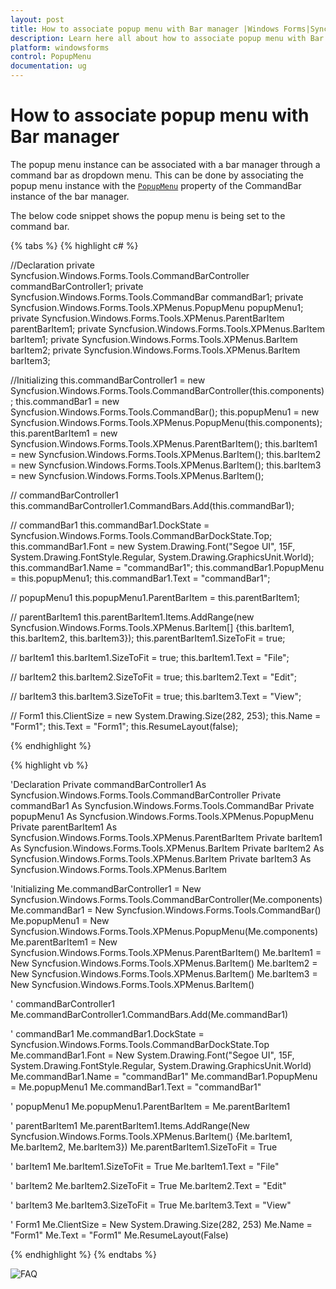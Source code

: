 ```yaml
---
layout: post
title: How to associate popup menu with Bar manager |Windows Forms|Syncfusion®
description: Learn here all about how to associate popup menu with Bar manager of Syncfusion® Windows Forms PopupMenu control and more.
platform: windowsforms
control: PopupMenu
documentation: ug
---
```


# How to associate popup menu with Bar manager

The popup menu instance can be associated with a bar manager through a command bar as dropdown menu. This can be done by associating the popup menu instance with the [`PopupMenu`](https://help.syncfusion.com/cr/windowsforms/Syncfusion.Windows.Forms.Tools.CommandBar.html#Syncfusion_Windows_Forms_Tools_CommandBar_PopupMenu) property of the CommandBar instance of the bar manager.

The below code snippet shows the popup menu is being set to the command bar.

{% tabs %}
{% highlight c# %}

//Declaration
private Syncfusion.Windows.Forms.Tools.CommandBarController commandBarController1;
private Syncfusion.Windows.Forms.Tools.CommandBar commandBar1;
private Syncfusion.Windows.Forms.Tools.XPMenus.PopupMenu popupMenu1;
private Syncfusion.Windows.Forms.Tools.XPMenus.ParentBarItem parentBarItem1;
private Syncfusion.Windows.Forms.Tools.XPMenus.BarItem barItem1;
private Syncfusion.Windows.Forms.Tools.XPMenus.BarItem barItem2;
private Syncfusion.Windows.Forms.Tools.XPMenus.BarItem barItem3;

//Initializing
this.commandBarController1 = new Syncfusion.Windows.Forms.Tools.CommandBarController(this.components);
this.commandBar1 = new Syncfusion.Windows.Forms.Tools.CommandBar();
this.popupMenu1 = new Syncfusion.Windows.Forms.Tools.XPMenus.PopupMenu(this.components);
this.parentBarItem1 = new Syncfusion.Windows.Forms.Tools.XPMenus.ParentBarItem();
this.barItem1 = new Syncfusion.Windows.Forms.Tools.XPMenus.BarItem();
this.barItem2 = new Syncfusion.Windows.Forms.Tools.XPMenus.BarItem();
this.barItem3 = new Syncfusion.Windows.Forms.Tools.XPMenus.BarItem();

// commandBarController1
this.commandBarController1.CommandBars.Add(this.commandBar1);
            
// commandBar1
this.commandBar1.DockState = Syncfusion.Windows.Forms.Tools.CommandBarDockState.Top;
this.commandBar1.Font = new System.Drawing.Font("Segoe UI", 15F, System.Drawing.FontStyle.Regular, System.Drawing.GraphicsUnit.World);
this.commandBar1.Name = "commandBar1";
this.commandBar1.PopupMenu = this.popupMenu1;
this.commandBar1.Text = "commandBar1";
        
// popupMenu1
this.popupMenu1.ParentBarItem = this.parentBarItem1;
             
// parentBarItem1
this.parentBarItem1.Items.AddRange(new Syncfusion.Windows.Forms.Tools.XPMenus.BarItem[] {this.barItem1, this.barItem2, this.barItem3});
this.parentBarItem1.SizeToFit = true;

// barItem1
this.barItem1.SizeToFit = true;
this.barItem1.Text = "File";
            
// barItem2
this.barItem2.SizeToFit = true;
this.barItem2.Text = "Edit";
          
// barItem3
this.barItem3.SizeToFit = true;
this.barItem3.Text = "View";
           
// Form1
this.ClientSize = new System.Drawing.Size(282, 253);
this.Name = "Form1";
this.Text = "Form1";
this.ResumeLayout(false);

{% endhighlight %}

{% highlight vb %}

'Declaration
Private commandBarController1 As Syncfusion.Windows.Forms.Tools.CommandBarController
Private commandBar1 As Syncfusion.Windows.Forms.Tools.CommandBar
Private popupMenu1 As Syncfusion.Windows.Forms.Tools.XPMenus.PopupMenu
Private parentBarItem1 As Syncfusion.Windows.Forms.Tools.XPMenus.ParentBarItem
Private barItem1 As Syncfusion.Windows.Forms.Tools.XPMenus.BarItem
Private barItem2 As Syncfusion.Windows.Forms.Tools.XPMenus.BarItem
Private barItem3 As Syncfusion.Windows.Forms.Tools.XPMenus.BarItem

'Initializing
Me.commandBarController1 = New Syncfusion.Windows.Forms.Tools.CommandBarController(Me.components)
Me.commandBar1 = New Syncfusion.Windows.Forms.Tools.CommandBar()
Me.popupMenu1 = New Syncfusion.Windows.Forms.Tools.XPMenus.PopupMenu(Me.components)
Me.parentBarItem1 = New Syncfusion.Windows.Forms.Tools.XPMenus.ParentBarItem()
Me.barItem1 = New Syncfusion.Windows.Forms.Tools.XPMenus.BarItem()
Me.barItem2 = New Syncfusion.Windows.Forms.Tools.XPMenus.BarItem()
Me.barItem3 = New Syncfusion.Windows.Forms.Tools.XPMenus.BarItem()

' commandBarController1
Me.commandBarController1.CommandBars.Add(Me.commandBar1)

' commandBar1
Me.commandBar1.DockState = Syncfusion.Windows.Forms.Tools.CommandBarDockState.Top
Me.commandBar1.Font = New System.Drawing.Font("Segoe UI", 15F, System.Drawing.FontStyle.Regular, System.Drawing.GraphicsUnit.World)
Me.commandBar1.Name = "commandBar1"
Me.commandBar1.PopupMenu = Me.popupMenu1
Me.commandBar1.Text = "commandBar1"

' popupMenu1
Me.popupMenu1.ParentBarItem = Me.parentBarItem1

' parentBarItem1
Me.parentBarItem1.Items.AddRange(New Syncfusion.Windows.Forms.Tools.XPMenus.BarItem() {Me.barItem1, Me.barItem2, Me.barItem3})
Me.parentBarItem1.SizeToFit = True

' barItem1
Me.barItem1.SizeToFit = True
Me.barItem1.Text = "File"

' barItem2
Me.barItem2.SizeToFit = True
Me.barItem2.Text = "Edit"

' barItem3
Me.barItem3.SizeToFit = True
Me.barItem3.Text = "View"

' Form1
Me.ClientSize = New System.Drawing.Size(282, 253)
Me.Name = "Form1"
Me.Text = "Form1"
Me.ResumeLayout(False)

{% endhighlight %}
{% endtabs %}


![FAQ](FAQ_Images/FAQ.png)
